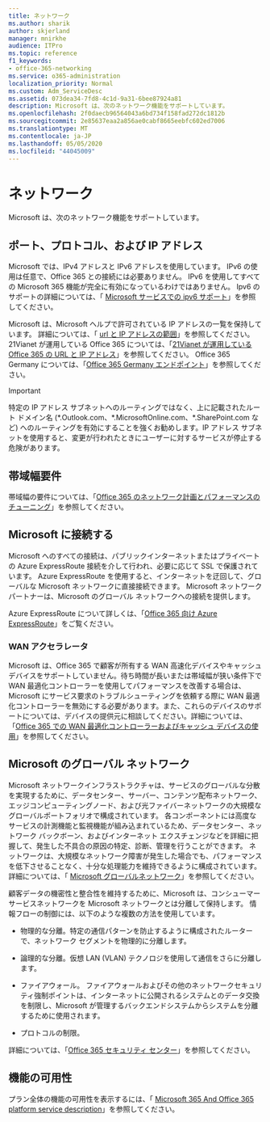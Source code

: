```yaml
---
title: ネットワーク
ms.author: sharik
author: skjerland
manager: mnirkhe
audience: ITPro
ms.topic: reference
f1_keywords:
- office-365-networking
ms.service: o365-administration
localization_priority: Normal
ms.custom: Adm_ServiceDesc
ms.assetid: 073dea34-7fd8-4c1d-9a31-6bee87924a81
description: Microsoft は、次のネットワーク機能をサポートしています。
ms.openlocfilehash: 2f0daecb96564043a6bd734f158fad272dc1812b
ms.sourcegitcommit: 2e85637eaa2a856ae0cabf8665eebfc602ed7006
ms.translationtype: MT
ms.contentlocale: ja-JP
ms.lasthandoff: 05/05/2020
ms.locfileid: "44045009"
---
```

# <a name="networking"></a>ネットワーク

Microsoft は、次のネットワーク機能をサポートしています。
  
## <a name="ports-protocols-and-ip-addresses"></a>ポート、プロトコル、および IP アドレス

Microsoft では、IPv4 アドレスと IPv6 アドレスを使用しています。 IPv6 の使用は任意で、Office 365 との接続には必要ありません。 IPv6 を使用してすべての Microsoft 365 機能が完全に有効になっているわけではありません。 Ipv6 のサポートの詳細については、「 [Microsoft サービスでの ipv6 サポート](https://docs.microsoft.com/office365/enterprise/ipv6-support)」を参照してください。
  
Microsoft は、Microsoft ヘルプで許可されている IP アドレスの一覧を保持しています。 詳細については、「 [url と IP アドレスの範囲](https://docs.microsoft.com/office365/enterprise/urls-and-ip-address-ranges)」を参照してください。 21Vianet が運用している Office 365 については、「[21Vianet が運用している Office 365 の URL と IP アドレス](https://docs.microsoft.com/office365/enterprise/managing-office-365-endpoints)」を参照してください。 Office 365 Germany については、「[Office 365 Germany エンドポイント](https://support.office.com/article/Office-365-Germany-endpoints-8a113a50-0071-4155-bb8e-eba5a8dbd4c8)」を参照してください。
  
> [!IMPORTANT]
> 特定の IP アドレス サブネットへのルーティングではなく、上に記載されたルート ドメイン名 (\*.Outlook.com、\*.MicrosoftOnline.com、\*.SharePoint.com など) へのルーティングを有効にすることを強くお勧めします。IP アドレス サブネットを使用すると、変更が行われたときにユーザーに対するサービスが停止する危険があります。 
  
## <a name="bandwidth-requirements"></a>帯域幅要件

帯域幅の要件については、「[Office 365 のネットワーク計画とパフォーマンスのチューニング](https://docs.microsoft.com/office365/enterprise/network-planning-and-performance)」を参照してください。
  
## <a name="connecting-to-microsoft"></a>Microsoft に接続する

Microsoft へのすべての接続は、パブリックインターネットまたはプライベートの Azure ExpressRoute 接続を介して行われ、必要に応じて SSL で保護されています。 Azure ExpressRoute を使用すると、インターネットを迂回して、グローバルな Microsoft ネットワークに直接接続できます。 Microsoft ネットワーク パートナーは、Microsoft のグローバル ネットワークへの接続を提供します。
  
Azure ExpressRoute について詳しくは、「[Office 365 向け Azure ExpressRoute](https://aka.ms/expressrouteoffice365)」をご覧ください。
  
### <a name="wan-accelerators"></a>WAN アクセラレータ

Microsoft は、Office 365 で顧客が所有する WAN 高速化デバイスやキャッシュ デバイスをサポートしていません。待ち時間が長いまたは帯域幅が狭い条件下で WAN 最適化コントローラーを使用してパフォーマンスを改善する場合は、Microsoft にサービス要求のトラブルシューティングを依頼する際に WAN 最適化コントローラーを無効にする必要があります。また、これらのデバイスのサポートについては、デバイスの提供元に相談してください。詳細については、「[Office 365 での WAN 最適化コントローラーおよびキャッシュ デバイスの使用](https://support.microsoft.com/help/2690045/using-third-party-network-devices-or-solutions-with-office-365)」を参照してください。
  
## <a name="the-global-microsoft-network"></a>Microsoft のグローバル ネットワーク

Microsoft ネットワークインフラストラクチャは、サービスのグローバルな分散を実現するために、データセンター、サーバー、コンテンツ配布ネットワーク、エッジコンピューティングノード、および光ファイバーネットワークの大規模なグローバルポートフォリオで構成されています。 各コンポーネントには高度なサービスの計測機能と監視機能が組み込まれているため、データセンター、ネットワーク バックボーン、およびインターネット エクスチェンジなどを詳細に把握して、発生した不具合の原因の特定、診断、管理を行うことができます。 ネットワークは、大規模なネットワーク障害が発生した場合でも、パフォーマンスを低下させることなく、十分な処理能力を維持できるように構成されています。 詳細については、「 [Microsoft グローバルネットワーク](https://docs.microsoft.com/azure/networking/microsoft-global-network)」を参照してください。 
  
顧客データの機密性と整合性を維持するために、Microsoft は、コンシューマーサービスネットワークを Microsoft ネットワークとは分離して保持します。 情報フローの制御には、以下のような複数の方法を使用しています。
  
- 物理的な分離。特定の通信パターンを防止するように構成されたルーターで、ネットワーク セグメントを物理的に分離します。
    
- 論理的な分離。仮想 LAN (VLAN) テクノロジを使用して通信をさらに分離します。
    
- ファイアウォール。 ファイアウォールおよびその他のネットワークセキュリティ強制ポイントは、インターネットに公開されるシステムとのデータ交換を制限し、Microsoft が管理するバックエンドシステムからシステムを分離するために使用されます。 
    
- プロトコルの制限。
    
詳細については、「[Office 365 セキュリティ センター](https://www.microsoft.com/trust-center)」を参照してください。 
  
## <a name="feature-availability"></a>機能の可用性

プラン全体の機能の可用性を表示するには、「 [Microsoft 365 And Office 365 platform service description](office-365-platform-service-description.md)」を参照してください。
  

